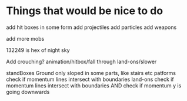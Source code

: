 # Things that would be nice to do

add hit boxes in some form
add projectiles
add particles
add weapons

add more mobs

132249 is hex of night sky

Add crouching? animation/hitbox/fall through land-ons/slower

standBoxes
Ground
only sloped in some parts, like stairs etc
patforms
check if momentum lines intersect with boundaries
land-ons
check if momentum lines intersect with boundaries
AND check if momentum y is going downwards
